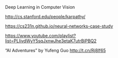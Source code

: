 Deep Learning in Computer Vision

http://cs.stanford.edu/people/karpathy/

https://cs231n.github.io/neural-networks-case-study

https://www.youtube.com/playlist?list=PLIivdWyY5sqJxnwJhe3etaK7utrBiPBQ2

“AI Adventures” by Yufeng Guo http://t.cn/Rj8If65
